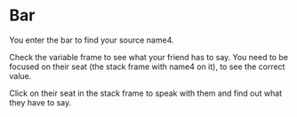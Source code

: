 # Bar 

You enter the bar to find your source name4.

Check the variable frame to see what your friend has to say. You need to be focused on their seat (the stack frame with name4 on it), to see the correct value.

Click on their seat in the stack frame to speak with them and find out what they have to say.
